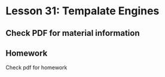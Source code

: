 # Lesson 31: Tempalate Engines

## Check PDF for material information

## Homework

Check pdf for homework
